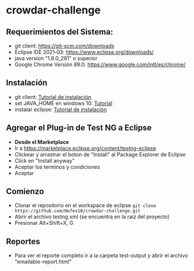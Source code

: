 # crowdar-challenge

## Requerimientos del Sistema: 
+ git client: https://git-scm.com/downloads
+ Eclipse IDE 2021‑03: https://www.eclipse.org/downloads/
+ java version "1.8.0_281" o superior
+ Google Chrome Versión 89.0: https://www.google.com/intl/es/chrome/

## Instalación
+ git client: [Tutorial de instalación](https://www.atlassian.com/git/tutorials/install-git)
+ set JAVA_HOME en windows 10: [Tutorial](https://javatutorial.net/set-java-home-windows-10)
+ instalar eclipse: [Tutorial de instalación](https://tutobasico.com/instalar-eclipse-windows/)

## Agregar el Plug-in de Test NG a Eclipse
+ **Desde el Marketplace**
+ Ir a https://marketplace.eclipse.org/content/testng-eclipse
+ Clickear y arrastrar el boton de "Install" al Package Explorer de Eclipse
+ Click en "Install anyway"
+ Aceptar los terminos y condiciones
+ Aceptar

## Comienzo
+ Clonar el repositorio en el workspace de eclipse
`git clone https://github.com/Hefes10/crowdar-challenge.git`
+ Abrir el archivo testng.xml (se encuentra en la raiz del proyecto)
+ Presionar Alt+Shift+X, G

## Reportes
+ Para ver el reporte completo ir a la carpeta test-output y abrir el archivo "emailable-report.html"